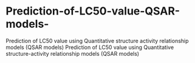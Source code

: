# Prediction-of-LC50-value-QSAR-models-
Prediction of LC50 value using Quantitative structure activity relationship models (QSAR models) Prediction of LC50 value using Quantitative structure-activity relationship models (QSAR models) 
